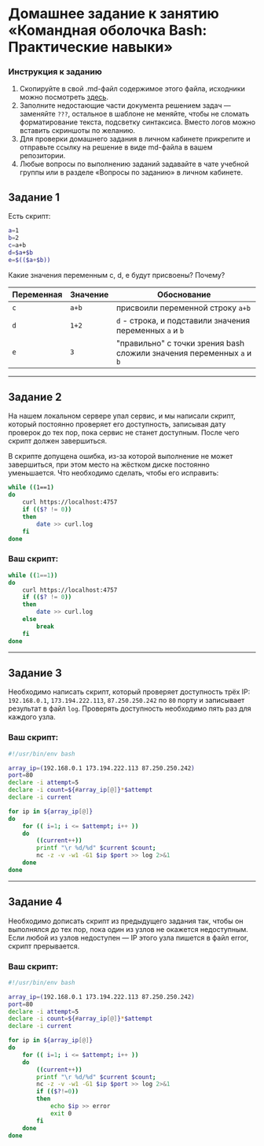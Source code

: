 # Домашнее задание к занятию «Командная оболочка Bash: Практические навыки»

### Инструкция к заданию

1. Скопируйте в свой .md-файл содержимое этого файла, исходники можно посмотреть [здесь](https://raw.githubusercontent.com/netology-code/sysadm-homeworks/devsys10/04-script-01-bash/README.md).
2. Заполните недостающие части документа решением задач — заменяйте `???`, остальное в шаблоне не меняйте, чтобы не сломать форматирование текста, подсветку синтаксиса. Вместо логов можно вставить скриншоты по желанию.
3. Для проверки домашнего задания в личном кабинете прикрепите и отправьте ссылку на решение в виде md-файла в вашем репозитории.
4. Любые вопросы по выполнению заданий задавайте в чате учебной группы или в разделе «Вопросы по заданию» в личном кабинете.

## Задание 1

Есть скрипт:

```bash
a=1
b=2
c=a+b
d=$a+$b
e=$(($a+$b))
```

Какие значения переменным c, d, e будут присвоены? Почему?

| Переменная | Значение | Обоснование                                                           |
| ---------- | -------- | --------------------------------------------------------------------- |
| `c`        | `a+b`    | присвоили переменной строку `a+b`                                     |
| `d`        | `1+2`    | `d` - строка, и подставили значения переменных `a` и `b`              |
| `e`        | `3`      | "правильно" с точки зрения bash сложили значения переменных `a` и `b` |

---

## Задание 2

На нашем локальном сервере упал сервис, и мы написали скрипт, который постоянно проверяет его доступность, записывая дату проверок до тех пор, пока сервис не станет доступным. После чего скрипт должен завершиться.

В скрипте допущена ошибка, из-за которой выполнение не может завершиться, при этом место на жёстком диске постоянно уменьшается. Что необходимо сделать, чтобы его исправить:

```bash
while ((1==1)
do
	curl https://localhost:4757
	if (($? != 0))
	then
		date >> curl.log
	fi
done
```

### Ваш скрипт:

```bash
while ((1==1))
do
	curl https://localhost:4757
	if (($? != 0))
	then
		date >> curl.log
    else
        break
	fi
done
```

---

## Задание 3

Необходимо написать скрипт, который проверяет доступность трёх IP: `192.168.0.1`, `173.194.222.113`, `87.250.250.242` по `80` порту и записывает результат в файл `log`. Проверять доступность необходимо пять раз для каждого узла.

### Ваш скрипт:

```bash
#!/usr/bin/env bash

array_ip=(192.168.0.1 173.194.222.113 87.250.250.242)
port=80
declare -i attempt=5
declare -i count=${#array_ip[@]}*$attempt
declare -i current

for ip in ${array_ip[@]}
do
    for (( i=1; i <= $attempt; i++ ))
    do
        ((current++))
        printf "\r %d/%d" $current $count;
        nc -z -v -w1 -G1 $ip $port >> log 2>&1
    done
done
```

---

## Задание 4

Необходимо дописать скрипт из предыдущего задания так, чтобы он выполнялся до тех пор, пока один из узлов не окажется недоступным. Если любой из узлов недоступен — IP этого узла пишется в файл error, скрипт прерывается.

### Ваш скрипт:

```bash
#!/usr/bin/env bash

array_ip=(192.168.0.1 173.194.222.113 87.250.250.242)
port=80
declare -i attempt=5
declare -i count=${#array_ip[@]}*$attempt
declare -i current

for ip in ${array_ip[@]}
do
    for (( i=1; i <= $attempt; i++ ))
    do
        ((current++))
        printf "\r %d/%d" $current $count;
        nc -z -v -w1 -G1 $ip $port >> log 2>&1
        if (($?!=0))
        then
            echo $ip >> error
            exit 0
        fi
    done
done
```
